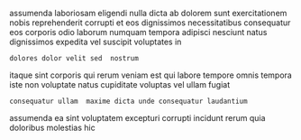 <!--
title: Intuitive incremental info-mediaries
author: Meaghan
date: 2014-07-29-0355
link: 2014-07-29-0355-intuitive-incremental-info-mediaries
tags: [icons,Backbone,JavaScript,directive]
-->

assumenda laboriosam eligendi nulla dicta ab dolorem sunt
exercitationem nobis reprehenderit corrupti et
eos dignissimos necessitatibus consequatur eos corporis odio
laborum numquam tempora adipisci
nesciunt natus dignissimos expedita vel suscipit voluptates in
 	dolores dolor velit sed  nostrum
itaque sint corporis qui rerum  veniam est
qui labore tempore
omnis tempora iste non voluptate natus
cupiditate  voluptas vel ullam fugiat
 	consequatur ullam  maxime dicta unde consequatur laudantium
 assumenda ea sint voluptatem
 excepturi corrupti incidunt rerum quia doloribus molestias hic